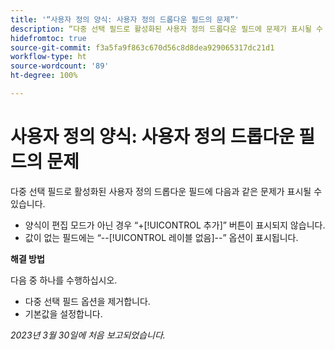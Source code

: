 ```yaml
---
title: '“사용자 정의 양식: 사용자 정의 드롭다운 필드의 문제”'
description: “다중 선택 필드로 활성화된 사용자 정의 드롭다운 필드에 문제가 표시될 수 있습니다.”
hidefromtoc: true
source-git-commit: f3a5fa9f863c670d56c8d8dea929065317dc21d1
workflow-type: ht
source-wordcount: '89'
ht-degree: 100%

---
```



# 사용자 정의 양식: 사용자 정의 드롭다운 필드의 문제

다중 선택 필드로 활성화된 사용자 정의 드롭다운 필드에 다음과 같은 문제가 표시될 수 있습니다.

* 양식이 편집 모드가 아닌 경우 “+[!UICONTROL 추가]” 버튼이 표시되지 않습니다.
* 값이 없는 필드에는 “--[!UICONTROL 레이블 없음]--” 옵션이 표시됩니다.

**해결 방법**

다음 중 하나를 수행하십시오.

* 다중 선택 필드 옵션을 제거합니다.
* 기본값을 설정합니다.

_2023년 3월 30일에 처음 보고되었습니다._

